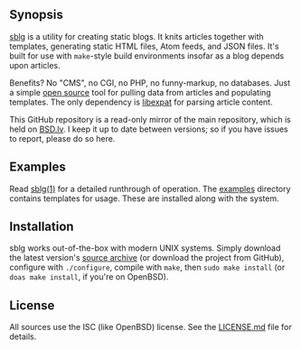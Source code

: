 ## Synopsis

[sblg](https://kristaps.bsd.lv/sblg) is a utility for creating static
blogs. 
It knits articles together with templates, generating static HTML
files, Atom feeds, and JSON files.
It's built for use with `make`-style build environments insofar as a
blog depends upon articles.

Benefits?  No "CMS", no CGI, no PHP, no funny-markup, no databases.
Just a simple [open source](https://opensource.org/licenses/ISC) tool
for pulling data from articles and populating templates.  The only
dependency is [libexpat](http://expat.sourceforge.net/) for parsing
article content.

This GitHub repository is a read-only mirror of the main repository,
which is held on [BSD.lv](https://www.bsd.lv).  I keep it up to date
between versions; so if you have issues to report, please do so here.

## Examples

Read [sblg(1)](https://kristaps.bsd.lv/sblg/sblg.1.html) for a detailed
runthrough of operation.  The [examples](examples/) directory contains
templates for usage.  These are installed along with the system.

## Installation

sblg works out-of-the-box with modern UNIX systems.
Simply download the latest version's [source
archive](https://kristaps.bsd.lv/sblg/snapshots/sblg.tar.gz) (or download
the project from GitHub), configure with `./configure`, compile with
`make`, then `sudo make install` (or `doas make install`, if you're on
OpenBSD).

## License

All sources use the ISC (like OpenBSD) license.
See the [LICENSE.md](LICENSE.md) file for details.
